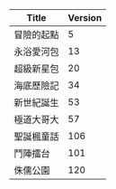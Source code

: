|Title|Version|
|----|----|
|冒險的起點|5|
|永浴愛河包|13|
|超級新星包|20|
|海底歷險記|34|
|新世紀誕生|53|
|極道大哥大|57|
|聖誕楓童話|106|
|鬥陣擂台|101|
|侏儒公園|120|
